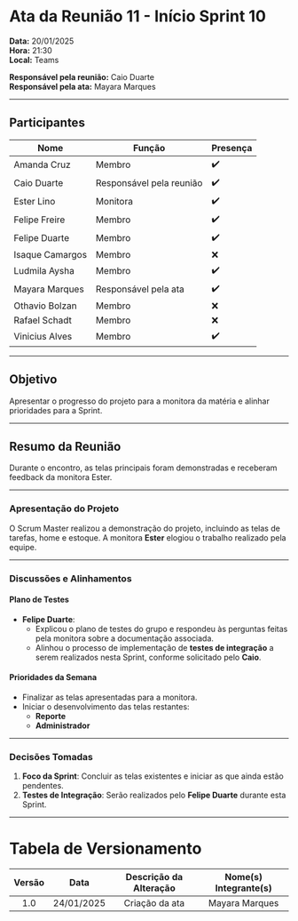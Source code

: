 # Ata da Reunião 11 - Início Sprint 10

**Data:** 20/01/2025  
**Hora:** 21:30  
**Local:** Teams  

**Responsável pela reunião:** Caio Duarte  
**Responsável pela ata:** Mayara Marques 

---

## Participantes  

| Nome            | Função               | Presença |
|-----------------|----------------------|----------|
| Amanda Cruz     | Membro               | ✔️       |
| Caio Duarte     | Responsável pela reunião | ✔️ |
| Ester Lino      | Monitora             | ✔️       |
| Felipe Freire   | Membro               | ✔️       |
| Felipe Duarte   | Membro               | ✔️       |
| Isaque Camargos | Membro               | ❌       |
| Ludmila Aysha   | Membro               | ✔️       |
| Mayara Marques  | Responsável pela ata | ✔️       |
| Othavio Bolzan  | Membro               | ❌       |
| Rafael Schadt   | Membro               | ❌       |
| Vinicius Alves  | Membro               | ✔️       |

---

## Objetivo  
Apresentar o progresso do projeto para a monitora da matéria e alinhar prioridades para a Sprint. 

---

## Resumo da Reunião  
Durante o encontro, as telas principais foram demonstradas e receberam feedback da monitora Ester.

---

### Apresentação do Projeto
O Scrum Master realizou a demonstração do projeto, incluindo as telas de tarefas, home e estoque. A monitora **Ester** elogiou o trabalho realizado pela equipe.

---
### Discussões e Alinhamentos
#### **Plano de Testes**
- **Felipe Duarte**:
    - Explicou o plano de testes do grupo e respondeu às perguntas feitas pela monitora sobre a documentação associada.
    - Alinhou o processo de implementação de **testes de integração** a serem realizados nesta Sprint, conforme solicitado pelo **Caio**.

#### **Prioridades da Semana**
- Finalizar as telas apresentadas para a monitora.
- Iniciar o desenvolvimento das telas restantes:
    - **Reporte**
    - **Administrador**

---

### Decisões Tomadas
1. **Foco da Sprint**: Concluir as telas existentes e iniciar as que ainda estão pendentes.  
2. **Testes de Integração**: Serão realizados pelo **Felipe Duarte** durante esta Sprint.  


---
# Tabela de Versionamento 

| Versão | Data | Descrição da Alteração | Nome(s) Integrante(s) |
| :----: | :--: | :--------------------: | :-------------------: |
| 1.0 | 24/01/2025 | Criação da ata | Mayara Marques |